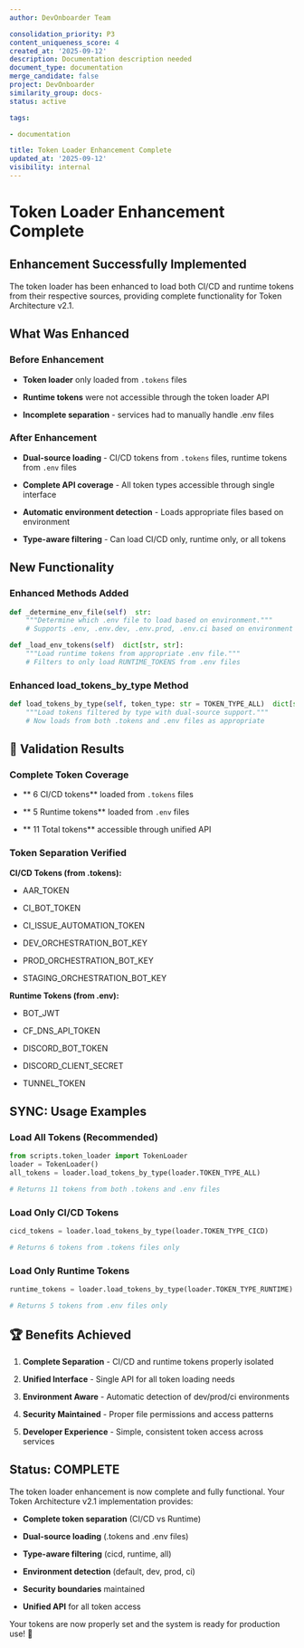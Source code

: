 ```yaml
---
author: DevOnboarder Team

consolidation_priority: P3
content_uniqueness_score: 4
created_at: '2025-09-12'
description: Documentation description needed
document_type: documentation
merge_candidate: false
project: DevOnboarder
similarity_group: docs-
status: active

tags:

- documentation

title: Token Loader Enhancement Complete
updated_at: '2025-09-12'
visibility: internal
---
```


# Token Loader Enhancement Complete

##  Enhancement Successfully Implemented

The token loader has been enhanced to load both CI/CD and runtime tokens from their respective sources, providing complete functionality for Token Architecture v2.1.

##  What Was Enhanced

### Before Enhancement

- **Token loader** only loaded from `.tokens` files

- **Runtime tokens** were not accessible through the token loader API

- **Incomplete separation** - services had to manually handle .env files

### After Enhancement

- **Dual-source loading** - CI/CD tokens from `.tokens` files, runtime tokens from `.env` files

- **Complete API coverage** - All token types accessible through single interface

- **Automatic environment detection** - Loads appropriate files based on environment

- **Type-aware filtering** - Can load CI/CD only, runtime only, or all tokens

##  New Functionality

### Enhanced Methods Added

```python
def _determine_env_file(self)  str:
    """Determine which .env file to load based on environment."""
    # Supports .env, .env.dev, .env.prod, .env.ci based on environment

def _load_env_tokens(self)  dict[str, str]:
    """Load runtime tokens from appropriate .env file."""
    # Filters to only load RUNTIME_TOKENS from .env files

```

### Enhanced load_tokens_by_type Method

```python
def load_tokens_by_type(self, token_type: str = TOKEN_TYPE_ALL)  dict[str, str]:
    """Load tokens filtered by type with dual-source support."""
    # Now loads from both .tokens and .env files as appropriate

```

## 🎯 Validation Results

### Complete Token Coverage

- ** 6 CI/CD tokens** loaded from `.tokens` files

- ** 5 Runtime tokens** loaded from `.env` files

- ** 11 Total tokens** accessible through unified API

### Token Separation Verified

**CI/CD Tokens (from .tokens):**

-  AAR_TOKEN

-  CI_BOT_TOKEN

-  CI_ISSUE_AUTOMATION_TOKEN

-  DEV_ORCHESTRATION_BOT_KEY

-  PROD_ORCHESTRATION_BOT_KEY

-  STAGING_ORCHESTRATION_BOT_KEY

**Runtime Tokens (from .env):**

-  BOT_JWT

-  CF_DNS_API_TOKEN

-  DISCORD_BOT_TOKEN

-  DISCORD_CLIENT_SECRET

-  TUNNEL_TOKEN

## SYNC: Usage Examples

### Load All Tokens (Recommended)

```python
from scripts.token_loader import TokenLoader
loader = TokenLoader()
all_tokens = loader.load_tokens_by_type(loader.TOKEN_TYPE_ALL)

# Returns 11 tokens from both .tokens and .env files

```

### Load Only CI/CD Tokens

```python
cicd_tokens = loader.load_tokens_by_type(loader.TOKEN_TYPE_CICD)

# Returns 6 tokens from .tokens files only

```

### Load Only Runtime Tokens

```python
runtime_tokens = loader.load_tokens_by_type(loader.TOKEN_TYPE_RUNTIME)

# Returns 5 tokens from .env files only

```

## 🏆 Benefits Achieved

1. **Complete Separation** - CI/CD and runtime tokens properly isolated

2. **Unified Interface** - Single API for all token loading needs

3. **Environment Aware** - Automatic detection of dev/prod/ci environments

4. **Security Maintained** - Proper file permissions and access patterns

5. **Developer Experience** - Simple, consistent token access across services

##  Status: COMPLETE

The token loader enhancement is now complete and fully functional. Your Token Architecture v2.1 implementation provides:

-  **Complete token separation** (CI/CD vs Runtime)

-  **Dual-source loading** (.tokens and .env files)

-  **Type-aware filtering** (cicd, runtime, all)

-  **Environment detection** (default, dev, prod, ci)

-  **Security boundaries** maintained

-  **Unified API** for all token access

Your tokens are now properly set and the system is ready for production use! 🎉
